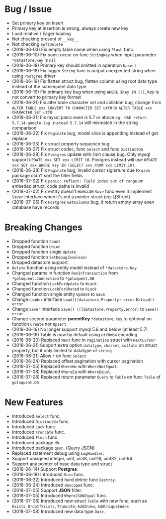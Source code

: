 # Bug / Issue

- Set primary key on insert
- Primary key at insertion is wrong, always create new key
- Load relative / Eager loading
- Not checking present of `__key__`
- Not checking `SoftDelete`
- (2018-06-03) Fix empty table name when using `Flush` func.
- (2018-06-10) Fix panic occur on func `StringKey` when input parameter `*datastore.Key` is `nil`
- (2018-06-18) Primary key should omitted in operation `Upsert`
- (2018-06-18) Fix logger `String` func is output unexpected string when using `Postgres` driver
- (2018-06-19) Fix flatten struct bug, flatten column using root data type instead of the subsequent data type
- (2018-06-19) Fix primary key bug when using `WHERE $Key IN (?)`, key is not convert to primary key format
- (2018-06-21) Fix alter table character set and collation bug, change from `ALTER TABLE xxx CONVERT TO CHARACTER SET utf8` to `ALTER TABLE xxx CHARACTER SET utf8`
- (2018-06-21) Fix mysql panic even is 5.7 or above `eg: GAE return 5.7.14-google-log instead 5.7.14` will mismatch in the string comparison
- (2018-06-22) Fix `Paginate` bug, model slice is appending instead of get replace
- (2018-06-25) Fix struct property sequence bug
- (2018-06-27) Fix struct codec, func `Select` and func `DistinctOn`
- (2018-06-28) Fix `Postgres` update with limit clause bug. Only mysql support `UPDATE xxx SET xxx LIMIT 10`. Postgres instead will use `UPDATE xxx SET xxx WHERE key IN (SELECT xxx FROM xxx LIMIT 10)`.
- (2018-06-28) Fix `Paginate` bug, invalid cursor signature due to `qson` package didn't sort the filter fields
- (2018-07-02) Fix `panic: reflect: Field index out of range` on embeded struct, code paths is invalid
- (2018-07-02) Fix entity doesn't execute `Save` func even it implement `Saver` interface when it's not a pointer struct (eg: []Struct)
- (2018-07-05) Fix `Postgres` `GetColumns` bug, it return empty array even database have records

# Breaking Changes

- Dropped function `Count`
- Dropped function `Union`
- Dropped function single `Update`
- Dropped function `SetDebug(boolean)`
  <!-- - Dropped tag option `unsigned` support -->
- Dropped datastore support
- `Delete` function using entity model instead of `*datastore.Key`
- Changed params in function `RunInTransaction` from `*goloquent.Connection` to `*goloquent.DB`
- Changed function `LockForUpdate` to `WLock`
- Changed function `LockForShared` to `RLock`
- Changed function single entity `Update` to `Save`
- Change `Loader` interface `Load([]datastore.Property) error` to `Load() error`
- Change `Saver` interface `Save() ([]datastore.Property,error)` to `Save() error`
- Change second parameter **parentKey** `*datastore.Key` to optional on function `Create` nor `Upsert`
- (2018-06-16) No longer support mysql 5.6 and below (at least 5.7)
- (2018-06-19) Table is now by default using `utf8mb4` encoding
- (2018-06-20) Replaced `Next` func in `Pagination` struct with `NextCursor`
- (2018-06-21) Support extra option `datatype`, `charset`, `collate` on struct property, but it only limited to datatype of `string`
- (2018-06-21) Allow `*` on func `Select`
- (2018-06-24) Replaced offset pagination with cursor pagination
- (2018-07-05) Replaced `WhereNe` with `WhereNotEqual`.
- (2018-07-08) Replaced `WhereEq` with `WhereEqual`.
- (2018-07-08) Replaced return parameter `Query` to `Table` on func `Table` of `goloquent.DB`

# New Features

- Introduced `Select` func.
- Introduced `DistinctOn` func.
- Introduced `Lock` func.
- Introduced `Truncate` func.
- Introduced `Flush` func.
- Introduced package `db`.
- Introduced package `qson`. (Query JSON)
- Replaced statement debug using `LogHandler`.
- Support unsigned integer, uint, uint8, uint16, uint32, uint64
- Support any pointer of base data type and struct
- (2018-06-14) Support **Postgres**.
- (2018-06-18) Introduced `Scan` func.
- (2018-06-22) Introduced hard delete func `Destroy`.
- (2018-06-24) Introduced `Unscoped` func.
- (2018-07-05) Support **JSON** filter.
- (2018-07-05) Introduced `WhereJSONEqual` func.
- (2018-07-08) Introduced new struct `Table` with new func, such as `Exists`, `DropIfExists`, `Truncate`, `AddIndex`, `AddUniqueIndex`
- (2018-07-08) Introduced new data type `Date`.
